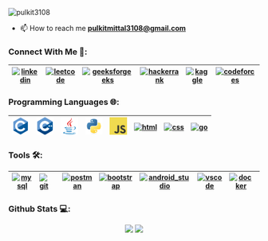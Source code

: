 <img src="https://komarev.com/ghpvc/?username=pulkit3108" 
alt="pulkit3108" />
- 📫 How to reach me **pulkitmittal3108@gmail.com**
### Connect With Me 🤝:
| [<img src="https://raw.githubusercontent.com/rahuldkjain/github-profile-readme-generator/master/src/images/icons/Social/linked-in-alt.svg" alt="linkedin" width="30">](https://linkedin.com/in/pulkit-mittal-3108/) | [<img src="https://raw.githubusercontent.com/rahuldkjain/github-profile-readme-generator/master/src/images/icons/Social/leet-code.svg" alt="leetcode" width="30">](https://www.leetcode.com/pulkit3108/) | [<img src="https://raw.githubusercontent.com/rahuldkjain/github-profile-readme-generator/master/src/images/icons/Social/geeks-for-geeks.svg" alt="geeksforgeeks" width="30">](https://auth.geeksforgeeks.org/user/500068183/) | [<img src="https://raw.githubusercontent.com/rahuldkjain/github-profile-readme-generator/master/src/images/icons/Social/hackerrank.svg" alt="hackerrank" width="30">](https://www.hackerrank.com/pulkitmittal3108/) | [<img src="https://raw.githubusercontent.com/rahuldkjain/github-profile-readme-generator/master/src/images/icons/Social/kaggle.svg" alt="kaggle" width="30">](https://kaggle.com/p500068183/) | [<img src="https://cdn.iconscout.com/icon/free/png-256/code-forces-3628695-3029920.png" alt="codeforces" width="30">](https://codeforces.com/profile/500068183/) | [<img src="https://upload.wikimedia.org/wikipedia/commons/e/e8/HackerEarth_logo.png" alt="hackerearth" width="30">](https://www.hackerearth.com/@500068183/) | [<img src="https://static.uacdn.net/thumbnail/external-app-icons/ce4fd2180646452aa0b03c3ffa3ef8e2.png" alt="codechef" width="30">](https://www.codechef.com/users/pulkit3108)
|---|---|---|---|---|---|---|---|
### Programming Languages 🌐:
| [<img src="https://raw.githubusercontent.com/devicons/devicon/master/icons/c/c-original.svg" alt="c" width="35">](https://docs.microsoft.com/en-us/cpp/c-language/?view=msvc-170/) | [<img src="https://raw.githubusercontent.com/devicons/devicon/master/icons/cplusplus/cplusplus-original.svg" alt="cpp" width="35">](https://docs.microsoft.com/en-us/cpp/cpp/?view=msvc-170/)  | [<img src="https://raw.githubusercontent.com/devicons/devicon/master/icons/java/java-original.svg" alt="Java" width="35">](https://docs.oracle.com/en/java/)  |  [<img src="https://raw.githubusercontent.com/devicons/devicon/master/icons/python/python-original.svg" alt="bootstrap" width="35">](https://docs.python.org/3/) |  [<img src="https://raw.githubusercontent.com/github/explore/80688e429a7d4ef2fca1e82350fe8e3517d3494d/topics/javascript/javascript.png" alt="javascript" width="35">](https://developer.mozilla.org/en-US/docs/Web/JavaScript/) | [<img src="https://static.wikia.nocookie.net/logopedia/images/0/02/HTML5_logo.svg/revision/latest/scale-to-width-down/150?cb=20110118165238" alt="html" width="35">](https://developer.mozilla.org/en-US/docs/Web/HTML/) | [<img src="https://static.wikia.nocookie.net/logopedia/images/1/1d/CSS3_logo_and_wordmark.svg.png/revision/latest/scale-to-width-down/189?cb=20210613082546" alt="css" width="35">](https://developer.mozilla.org/en-US/docs/Web/CSS/) | [<img src="https://static.wikia.nocookie.net/logopedia/images/3/3d/Go_Logo.svg/revision/latest/scale-to-width-down/300?cb=20190830231924" alt="go" width="50">](https://go.dev/doc/)
|---|---|---|---|---|---|---|---|
### Tools 🛠️:
| [<img src="https://1000logos.net/wp-content/uploads/2020/08/MySQL-Logo-640x400.png" alt="mysql" width="50">](https://dev.mysql.com/doc/) | [<img src="https://static.wikia.nocookie.net/logopedia/images/b/b7/Git_%28no_text%29.svg/revision/latest/scale-to-width-down/180?cb=20211229120036" alt="git" width="30">](https://git-scm.com/doc) | [<img src="https://raw.githubusercontent.com/devicons/devicon/master/icons/react/react-original-wordmark.svg" alt="reactjs" width="30">](https://reactjs.org/docs/getting-started.html) | [<img src="https://camo.githubusercontent.com/93b32389bf746009ca2370de7fe06c3b5146f4c99d99df65994f9ced0ba41685/68747470733a2f2f7777772e766563746f726c6f676f2e7a6f6e652f6c6f676f732f676574706f73746d616e2f676574706f73746d616e2d69636f6e2e737667" alt="postman" width="30">](https://learning.postman.com/docs/getting-started/introduction/) | [<img src="https://getbootstrap.com/docs/5.0/assets/brand/bootstrap-logo.svg" alt="bootstrap" width="30">](https://getbootstrap.com/docs/5.1/getting-started/introduction/) |  [<img src="https://static.wikia.nocookie.net/logopedia/images/d/db/Android_Studio_Icon_2021.svg/revision/latest/scale-to-width-down/200?cb=20210305211354" alt="android_studio" width="30">](https://developer.android.com/docs/) | [<img src="https://static.wikia.nocookie.net/logopedia/images/9/9a/Visual_Studio_Code_1.35_icon.svg/revision/latest/scale-to-width-down/250?cb=20210214021847" alt="vscode" width="30">](https://code.visualstudio.com/docs)  |  [<img src="https://e7.pngegg.com/pngimages/442/914/png-clipart-docker-logo-icons-logos-emojis-tech-companies-thumbnail.png" alt="docker" width="30">](https://docs.docker.com/) | [<img src="https://devcenter3.assets.heroku.com/assets/public/devcenter-logo-4926eb38aabfae3bce48928732e3d320de6c723f89c416d016a9ce2e8f378d79.svg" alt="heroku" width="30">](https://devcenter.heroku.com/categories/reference) | [<img src="https://www.kubeflow.org/docs/images/logos/TensorFlow.png" alt="tensorflow" width="30">](https://www.tensorflow.org/api_docs) | [<img src="https://www.vectorlogo.zone/logos/opencv/opencv-icon.svg" alt="opencv" width="30">](https://docs.opencv.org/4.x/) | [<img src="https://upload.wikimedia.org/wikipedia/commons/0/05/Scikit_learn_logo_small.svg" alt="scikit" width="30">](https://scikit-learn.org/stable/) |  [<img src="https://static.djangoproject.com/img/logo-django.42234b631760.svg" alt="django" width="35">](https://docs.djangoproject.com/en/4.0/) | [<img src="https://www.kindpng.com/picc/m/188-1882559_python-flask-hd-png-download.png" alt="flask" width="30">](https://flask.palletsprojects.com/en/2.0.x/) | [<img src="https://upload.wikimedia.org/wikipedia/commons/thumb/3/38/Jupyter_logo.svg/883px-Jupyter_logo.svg.png" alt="jupyter" width="30">](https://jupyter-notebook.readthedocs.io/en/stable/) | [<img src="https://raw.githubusercontent.com/devicons/devicon/master/icons/linux/linux-original.svg" alt="linux" width="30">](https://www.linux.org/)
|---|---|---|---|---|---|---|---|---|---|---|---|---|---|---|---|


### Github Stats 💻:

<p align="centre">
 <div align = "center">
  <img width="49%" src="https://github-readme-stats.vercel.app/api?username=pulkit3108&show_icons=true&title_color=fff&icon_color=79ff97&text_color=9f9f9f&bg_color=151515" /></a>
  <img width="49%" src="https://github-readme-streak-stats.herokuapp.com/?user=pulkit3108&theme=dark" /></a>
  </div>
</p>
